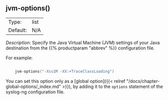 ---
---
<!-- DISCLAIMER: This file is based on the syslog-ng Open Source Edition documentation https://github.com/balabit/syslog-ng-ose-guides/commit/2f4a52ee61d1ea9ad27cb4f3168b95408fddfdf2 and is used under the terms of The syslog-ng Open Source Edition Documentation License. The file has been modified by Axoflow. -->

## jvm-options()

|          |      |
| -------- | ---- |
| Type:    | list |
| Default: | N/A  |

*Description:* Specify the Java Virtual Machine (JVM) settings of your Java destination from the {{% productparam "abbrev" %}} configuration file.

For example:

```c

    jvm-options("-Xss1M -XX:+TraceClassLoading")

```

You can set this option only as a [global option]({{< relref "/docs/chapter-global-options/_index.md" >}}), by adding it to the `options` statement of the syslog-ng configuration file.

